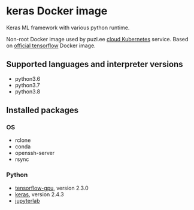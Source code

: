 # keras Docker image

Keras ML framework with various python runtime.

Non-root Docker image used by puzl.ee [cloud Kubernetes](https://puzl.ee) service. Based on [official tensorflow](https://hub.docker.com/r/tensorflow/tensorflow) Docker image.
## Supported languages and interpreter versions
- python3.6
- python3.7
- python3.8

## Installed packages
### OS
- rclone
- conda
- openssh-server
- rsync

### Python
- [tensorflow-gpu](https://pypi.org/project/tensorflow-gpu/), version 2.3.0
- [keras](https://pypi.org/project/keras/), version 2.4.3
- [jupyterlab](https://pypi.org/project/jupyterlab/)
